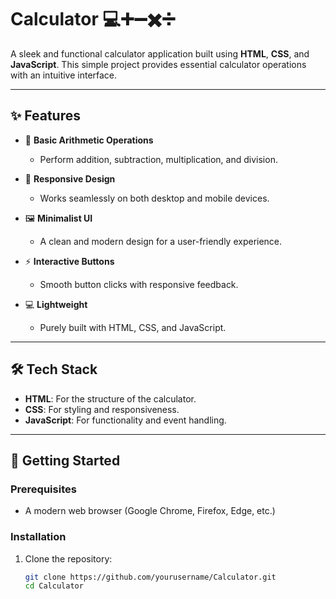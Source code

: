 # Calculator 💻➕➖✖️➗  

A sleek and functional calculator application built using **HTML**, **CSS**, and **JavaScript**. This simple project provides essential calculator operations with an intuitive interface.  

---

## ✨ Features  

- 🔢 **Basic Arithmetic Operations**  
  - Perform addition, subtraction, multiplication, and division.  

- 🎨 **Responsive Design**  
  - Works seamlessly on both desktop and mobile devices.  

- 🖼️ **Minimalist UI**  
  - A clean and modern design for a user-friendly experience.  

- ⚡ **Interactive Buttons**  
  - Smooth button clicks with responsive feedback.  

- 💻 **Lightweight**  
  - Purely built with HTML, CSS, and JavaScript.  

---

## 🛠️ Tech Stack  

- **HTML**: For the structure of the calculator.  
- **CSS**: For styling and responsiveness.  
- **JavaScript**: For functionality and event handling.  

---

## 🚀 Getting Started  

### Prerequisites  

- A modern web browser (Google Chrome, Firefox, Edge, etc.)  

### Installation  

1. Clone the repository:  
   ```bash
   git clone https://github.com/yourusername/Calculator.git
   cd Calculator

